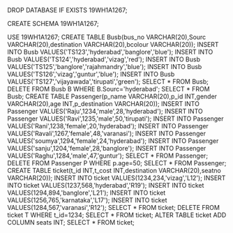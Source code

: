  DROP DATABASE IF EXISTS 19WH1A1267;
 
 CREATE SCHEMA 19WH1A1267;
 
 USE 19WH1A1267;
 CREATE TABLE Busb(bus_no VARCHAR(20),Sourc VARCHAR(20),destination VARCHAR(20),bcolour VARCHAR(20));
 INSERT INTO Busb VALUES('TS123','hyderabad','banglore','blue');
 INSERT INTO Busb VALUES('TS124','hyderabad','vizag','red');
 INSERT INTO Busb VALUES('TS125','banglore','rajahmandry','blue');
 INSERT INTO Busb VALUES('TS126','vizag','guntur','blue');
 INSERT INTO Busb VALUES('TS127','vijayawada','tirupati','green');
 SELECT * FROM Busb;
 DELETE FROM Busb B WHERE B.Sourc='hyderabad';
 SELECT * FROM Busb;
 CREATE TABLE Passenger(p_name VARCHAR(20),p_id INT,gender VARCHAR(20),age INT,p_destination VARCHAR(20));
 INSERT INTO Passenger VALUES('Raju',1234,'male',28,'hyderabad');
 INSERT INTO Passenger VALUES('Ravi',1235,'male',50,'tirupati');
 INSERT INTO Passenger VALUES('Rani',1238,'female',20,'hyderabad');
 INSERT INTO Passenger VALUES('Ravali',1267,'female',48,'varanasi');
 INSERT INTO Passenger VALUES('soumya',1294,'female',24,'hyderabad');
 INSERT INTO Passenger VALUES('sanju',1204,'female',28,'banglore');
 INSERT INTO Passenger VALUES('Raghu',1284,'male',47,'guntur');
 SELECT * FROM Passenger;
 DELETE FROM Passenger P WHERE p.age=50;
 SELECT * FROM Passenger;
 CREATE TABLE ticket(t_id INT,t_cost INT,destination VARCHAR(20),seatno VARCHAR(20));
 INSERT INTO ticket VALUES(1234,234,'vizag','L12');
 INSERT INTO ticket VALUES(1237,568,'hyderabad','R19');
 INSERT INTO ticket VALUES(1294,894,'banglore','L21');
 INSERT INTO ticket VALUES(1256,765,'karnataka','L17');
 INSERT INTO ticket VALUES(1284,567,'varanasi','R12');
 SELECT * FROM ticket;
 DELETE FROM ticket T WHERE t_id=1234;
 SELECT * FROM ticket;
 ALTER TABLE ticket ADD COLUMN seats INT;
 SELECT * FROM ticket;        







